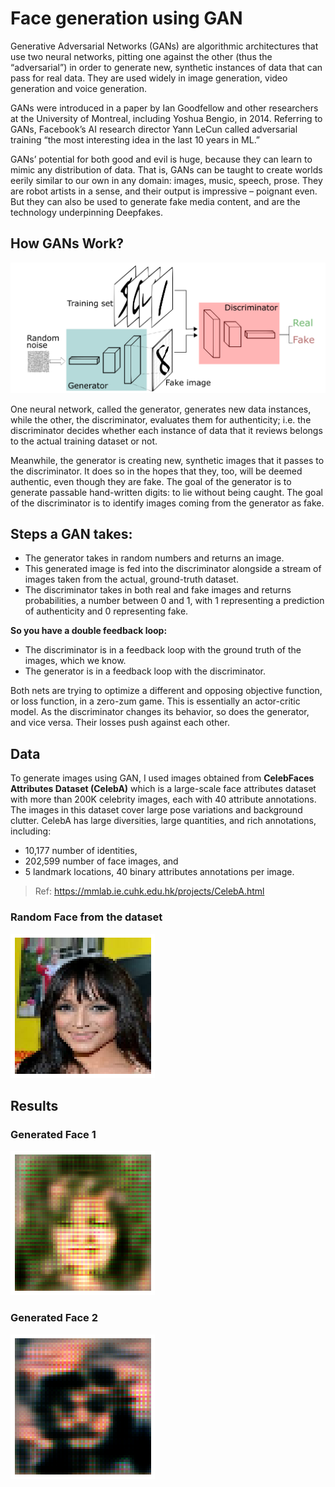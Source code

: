 # Face generation using GAN

Generative Adversarial Networks (GANs) are algorithmic architectures that use two neural networks, pitting one against the other (thus the “adversarial”) in order to generate new, synthetic instances of data that can pass for real data. They are used widely in image generation, video generation and voice generation.

GANs were introduced in a paper by Ian Goodfellow and other researchers at the University of Montreal, including Yoshua Bengio, in 2014. Referring to GANs, Facebook’s AI research director Yann LeCun called adversarial training “the most interesting idea in the last 10 years in ML.”

GANs’ potential for both good and evil is huge, because they can learn to mimic any distribution of data. That is, GANs can be taught to create worlds eerily similar to our own in any domain: images, music, speech, prose. They are robot artists in a sense, and their output is impressive – poignant even. But they can also be used to generate fake media content, and are the technology underpinning Deepfakes.

## How GANs Work?

![GAN_Architecture](./Resources/GAN_Architecture.png)

One neural network, called the generator, generates new data instances, while the other, the discriminator, evaluates them for authenticity; i.e. the discriminator decides whether each instance of data that it reviews belongs to the actual training dataset or not.

Meanwhile, the generator is creating new, synthetic images that it passes to the discriminator. It does so in the hopes that they, too, will be deemed authentic, even though they are fake. The goal of the generator is to generate passable hand-written digits: to lie without being caught. The goal of the discriminator is to identify images coming from the generator as fake.

## Steps a GAN takes:

- The generator takes in random numbers and returns an image.
- This generated image is fed into the discriminator alongside a stream of images taken from the actual, ground-truth dataset.
- The discriminator takes in both real and fake images and returns probabilities, a number between 0 and 1, with 1 representing a prediction of authenticity and 0 representing fake.

**So you have a double feedback loop:**

- The discriminator is in a feedback loop with the ground truth of the images, which we know.
- The generator is in a feedback loop with the discriminator.

Both nets are trying to optimize a different and opposing objective function, or loss function, in a zero-zum game. This is essentially an actor-critic model. As the discriminator changes its behavior, so does the generator, and vice versa. Their losses push against each other.

## Data

To generate images using GAN, I used images obtained from **CelebFaces Attributes Dataset (CelebA)** which is a large-scale face attributes dataset with more than 200K celebrity images, each with 40 attribute annotations. The images in this dataset cover large pose variations and background clutter. CelebA has large diversities, large quantities, and rich annotations, including:
- 10,177 number of identities,
- 202,599 number of face images, and
- 5 landmark locations, 40 binary attributes annotations per image.

> Ref: https://mmlab.ie.cuhk.edu.hk/projects/CelebA.html

### Random Face from the dataset
![RandomCeleb](./Resources/RandomCeleb.png)

## Results

### Generated Face 1
![GeneratedFace1](./Resources/GeneratedFace1.png)

### Generated Face 2
![GeneratedFace2](./Resources/GeneratedFace2.png)
